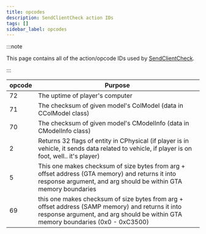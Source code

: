 ```yaml
---
title: opcodes
description: SendClientCheck action IDs
tags: []
sidebar_label: opcodes
---
```


:::note

This page contains all of the action/opcode IDs used by [SendClientCheck](../functions/SendClientCheck).

:::

| opcode | Purpose                                                                                                                                                                             |
| ------ | ----------------------------------------------------------------------------------------------------------------------------------------------------------------------------------- |
| 72     | The uptime of player's computer                                                                                                                                                     |
| 71     | The checksum of given model's ColModel (data in CColModel class)                                                                                                                    |
| 70     | The checksum of given model's CModelInfo (data in CModelInfo class)                                                                                                                 |
| 2      | Returns 32 flags of entity in CPhysical (if player is in vehicle, it sends data related to vehicle, if player is on foot, well.. it's player)                                       |
| 5      | This one makes checksum of size bytes from arg + offset address (GTA memory) and returns it into response argument, and arg should be within GTA memory boundaries                  |
| 69     | this one makes checksum of size bytes from arg + offset address (SAMP memory) and returns it into response argument, and arg should be within GTA memory boundaries (0x0 - 0xC3500) |
